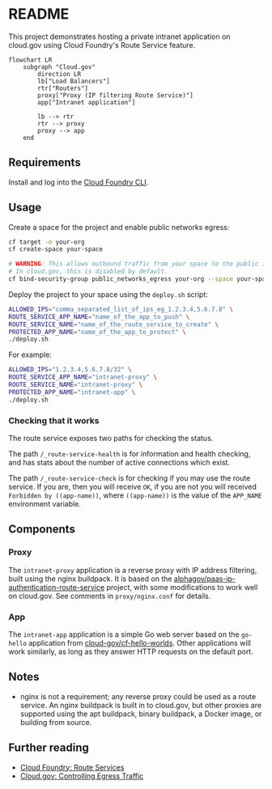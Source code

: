 # README

This project demonstrates hosting a private intranet application on cloud.gov using Cloud Foundry's Route Service feature.

```mermaid
flowchart LR
    subgraph "Cloud.gov"
        direction LR
        lb["Load Balancers"]
        rtr["Routers"]
        proxy["Proxy (IP filtering Route Service)"]
        app["Intranet application"]

        lb --> rtr
        rtr --> proxy
        proxy --> app
    end
```

## Requirements

Install and log into the [Cloud Foundry CLI](https://docs.cloudfoundry.org/cf-cli/install-go-cli.html).

## Usage

Create a space for the project and enable public networks egress:

```sh
cf target -o your-org
cf create-space your-space

# WARNING: This allows outbound traffic from your space to the public internet.
# In cloud.gov, this is disabled by default.
cf bind-security-group public_networks_egress your-org --space your-space
```

Deploy the project to your space using the `deploy.sh` script:

```sh
ALLOWED_IPS="comma_separated_list_of_ips_eg_1.2.3.4,5.6.7.8" \
ROUTE_SERVICE_APP_NAME="name_of_the_app_to_push" \
ROUTE_SERVICE_NAME="name_of_the_route_service_to_create" \
PROTECTED_APP_NAME="name_of_the_app_to_protect" \
./deploy.sh
```

For example:

```sh
ALLOWED_IPS="1.2.3.4,5.6.7.8/32" \
ROUTE_SERVICE_APP_NAME="intranet-proxy" \
ROUTE_SERVICE_NAME="intranet-proxy" \
PROTECTED_APP_NAME="intranet-app" \
./deploy.sh
```

### Checking that it works

The route service exposes two paths for checking the status.

The path `/_route-service-health` is for information and health checking, and has stats about the number of active connections which exist.

The path `/_route-service-check` is for checking if you may use the route service. If you are, then you will receive `OK`, if you are not you will received `Forbidden by ((app-name))`, where `((app-name))` is the value of the `APP_NAME` environment variable.

## Components

### Proxy

The `intranet-proxy` application is a reverse proxy with IP address filtering, built using the nginx buildpack. It is based on the [alphagov/paas-ip-authentication-route-service](https://github.com/alphagov/paas-ip-authentication-route-service) project, with some modifications to work well on cloud.gov. See comments in `proxy/nginx.conf` for details.

### App

The `intranet-app` application is a simple Go web server based on the `go-hello` application from [cloud-gov/cf-hello-worlds](https://github.com/cloud-gov/cf-hello-worlds). Other applications will work similarly, as long as they answer HTTP requests on the default port.

## Notes

- nginx is not a requirement; any reverse proxy could be used as a route service. An nginx buildpack is built in to cloud.gov, but other proxies are supported using the apt buildpack, binary buildpack, a Docker image, or building from source.

## Further reading

- [Cloud Foundry: Route Services](https://docs.cloudfoundry.org/services/route-services.html)
- [Cloud.gov: Controlling Egress Traffic](https://cloud.gov/docs/management/space-egress/)
